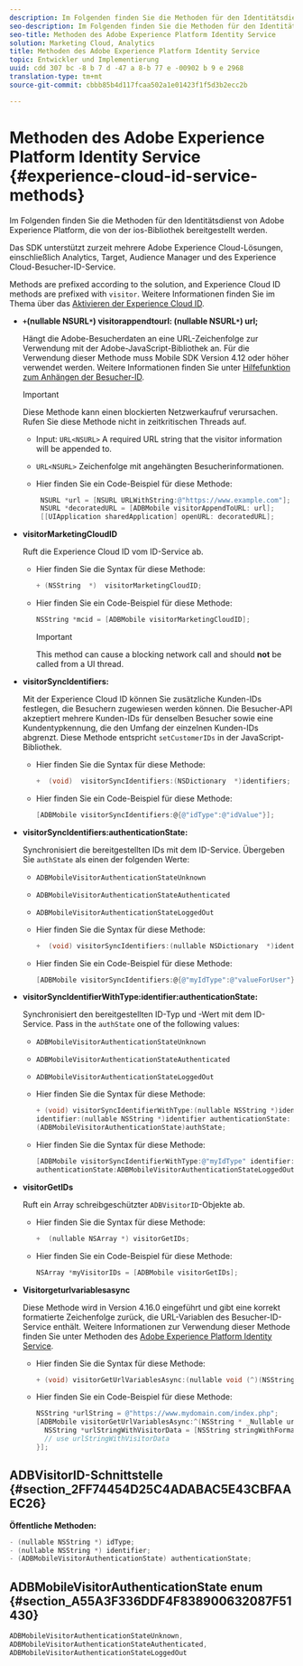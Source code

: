 ```yaml
---
description: Im Folgenden finden Sie die Methoden für den Identitätsdienst von Adobe Experience Platform, die von der ios-Bibliothek bereitgestellt werden.
seo-description: Im Folgenden finden Sie die Methoden für den Identitätsdienst von Adobe Experience Platform, die von der ios-Bibliothek bereitgestellt werden.
seo-title: Methoden des Adobe Experience Platform Identity Service
solution: Marketing Cloud, Analytics
title: Methoden des Adobe Experience Platform Identity Service
topic: Entwickler und Implementierung
uuid: cdd 307 bc -8 b 7 d -47 a 8-b 77 e -00902 b 9 e 2968
translation-type: tm+mt
source-git-commit: cbbb85b4d117fcaa502a1e01423f1f5d3b2ecc2b

---
```



# Methoden des Adobe Experience Platform Identity Service {#experience-cloud-id-service-methods}

Im Folgenden finden Sie die Methoden für den Identitätsdienst von Adobe Experience Platform, die von der ios-Bibliothek bereitgestellt werden.

Das SDK unterstützt zurzeit mehrere Adobe Experience Cloud-Lösungen, einschließlich Analytics, Target, Audience Manager und des Experience Cloud-Besucher-ID-Service.

Methods are prefixed according to the solution, and Experience Cloud ID methods are prefixed with `visitor`. Weitere Informationen finden Sie im Thema über das [Aktivieren der Experience Cloud ID](/help/ios/marketing-cloud/mcvid.md).

* **`+`(nullable NSURL`*`) visitorappendtourl: (nullable NSURL`*`) url;**

   Hängt die Adobe-Besucherdaten an eine URL-Zeichenfolge zur Verwendung mit der Adobe-JavaScript-Bibliothek an. Für die Verwendung dieser Methode muss Mobile SDK Version 4.12 oder höher verwendet werden. Weitere Informationen finden Sie unter [Hilfefunktion zum Anhängen der Besucher-ID](https://marketing.adobe.com/resources/help/en_US/mcvid/mcvid-appendvisitorid.html).

   >[!IMPORTANT]
   >
   >Diese Methode kann einen blockierten Netzwerkaufruf verursachen. Rufen Sie diese Methode nicht in zeitkritischen Threads auf.

   * Input: `URL<NSURL>`
A required URL string that the visitor information will be appended to.
   * `URL<NSURL>`
Zeichenfolge mit angehängten Besucherinformationen.

   * Hier finden Sie ein Code-Beispiel für diese Methode:

      ```objective-c
       NSURL *url = [NSURL URLWithString:@"https://www.example.com"];  
       NSURL *decoratedURL = [ADBMobile visitorAppendToURL: url];  
       [[UIApplication sharedApplication] openURL: decoratedURL];  
      ```

* **visitorMarketingCloudID**

   Ruft die Experience Cloud ID vom ID-Service ab.

   * Hier finden Sie die Syntax für diese Methode:

      ```objective-c
      + (NSString  *)  visitorMarketingCloudID;
      ```

   * Hier finden Sie ein Code-Beispiel für diese Methode:

      ```objective-c
      NSString *mcid = [ADBMobile visitorMarketingCloudID]; 
      ```

      >[!IMPORTANT]
      >
      >This method can cause a blocking network call and should **not** be called from a UI thread.

* **visitorSyncIdentifiers:**

   Mit der Experience Cloud ID können Sie zusätzliche Kunden-IDs festlegen, die Besuchern zugewiesen werden können. Die Besucher-API akzeptiert mehrere Kunden-IDs für denselben Besucher sowie eine Kundentypkennung, die den Umfang der einzelnen Kunden-IDs abgrenzt. Diese Methode entspricht `setCustomerIDs` in der JavaScript-Bibliothek.

   * Hier finden Sie die Syntax für diese Methode:

      ```objective-c
      +  (void)  visitorSyncIdentifiers:(NSDictionary  *)identifiers;
      ```

   * Hier finden Sie ein Code-Beispiel für diese Methode:

      ```objective-c
      [ADBMobile visitorSyncIdentifiers:@{@"idType":@"idValue"}];
      ```

* **visitorSyncIdentifiers:authenticationState:**

   Synchronisiert die bereitgestellten IDs mit dem ID-Service. Übergeben Sie `authState` als einen der folgenden Werte:

   * `ADBMobileVisitorAuthenticationStateUnknown`
   * `ADBMobileVisitorAuthenticationStateAuthenticated`
   * `ADBMobileVisitorAuthenticationStateLoggedOut`

   * Hier finden Sie die Syntax für diese Methode:

      ```objective-c
      +  (void) visitorSyncIdentifiers:(nullable NSDictionary  *)identifiers  authenticationState:(ADBMobileVisitorAuthenticationState)authState; 
      ```

   * Hier finden Sie ein Code-Beispiel für diese Methode:

      ```objective-c
      [ADBMobile visitorSyncIdentifiers:@{@"myIdType":@"valueForUser"}  authenticationState:ADBMobileVisitorAuthenticationStateAuthenticated]; 
      ```

* **visitorSyncIdentifierWithType:identifier:authenticationState:**

   Synchronisiert den bereitgestellten ID-Typ und -Wert mit dem ID-Service. Pass in the `authState` one of the following values:

   * `ADBMobileVisitorAuthenticationStateUnknown`
   * `ADBMobileVisitorAuthenticationStateAuthenticated`
   * `ADBMobileVisitorAuthenticationStateLoggedOut`

   * Hier finden Sie die Syntax für diese Methode:

      ```objective-c
      + (void) visitorSyncIdentifierWithType:(nullable NSString *)identifierType  
      identifier:(nullable NSString *)identifier authenticationState:
      (ADBMobileVisitorAuthenticationState)authState; 
      ```

   * Hier finden Sie die Syntax für diese Methode:

      ```objective-c
      [ADBMobile visitorSyncIdentifierWithType:@"myIdType" identifier:@"valueForUser"  
      authenticationState:ADBMobileVisitorAuthenticationStateLoggedOut]; 
      ```

* **visitorGetIDs**

   Ruft ein Array schreibgeschützter `ADBVisitorID`-Objekte ab.

   * Hier finden Sie die Syntax für diese Methode:

      ```objective-c
      +  (nullable NSArray *) visitorGetIDs;
      ```

   * Hier finden Sie ein Code-Beispiel für diese Methode:

      ```objective-c
      NSArray *myVisitorIDs = [ADBMobile visitorGetIDs];
      ```

* **Visitorgeturlvariablesasync**

   Diese Methode wird in Version 4.16.0 eingeführt und gibt eine korrekt formatierte Zeichenfolge zurück, die URL-Variablen des Besucher-ID-Service enthält. Weitere Informationen zur Verwendung dieser Methode finden Sie unter Methoden des [Adobe Experience Platform Identity Service](/help/ios/reference/hybrid-app.md).

   * Hier finden Sie die Syntax für diese Methode:

      ```objectivec
      + (void) visitorGetUrlVariablesAsync:(nullable void (^)(NSString* __nullable urlVariables))callback;
      ```

   * Hier finden Sie ein Code-Beispiel für diese Methode:

      ```objectivec
      NSString *urlString = @"https://www.mydomain.com/index.php"; 
      [ADBMobile visitorGetUrlVariablesAsync:^(NSString * _Nullable urlVariables) { 
        NSString *urlStringWithVisitorData = [NSString stringWithFormat:@"%@?%@", urlString, urlVariables]; 
        // use urlStringWithVisitorData 
      }];
      ```

## ADBVisitorID-Schnittstelle {#section_2FF74454D25C4ADABAC5E43CBFAAEC26}

**Öffentliche Methoden:**

```objective-c
- (nullable NSString *) idType; 
- (nullable NSString *) identifier; 
- (ADBMobileVisitorAuthenticationState) authenticationState; 
```

## ADBMobileVisitorAuthenticationState enum {#section_A55A3F336DDF4F838900632087F51430}

```objective-c
ADBMobileVisitorAuthenticationStateUnknown, 
ADBMobileVisitorAuthenticationStateAuthenticated, 
ADBMobileVisitorAuthenticationStateLoggedOut
```

